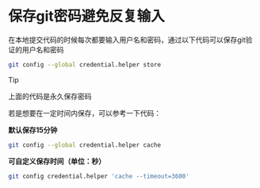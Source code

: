 # 保存git密码避免反复输入

在本地提交代码的时候每次都要输入用户名和密码，通过以下代码可以保存git验证的用户名和密码

```bash
git config --global credential.helper store
```
> [!tip]
> 上面的代码是永久保存密码

若是想要在一定时间内保存，可以参考一下代码：

**默认保存15分钟**

```bash
git config --global credential.helper cache
```
**可自定义保存时间（单位：秒）**

```bash
git config credential.helper 'cache --timeout=3600'
```